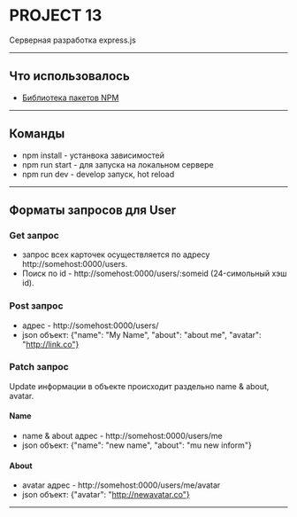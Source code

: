 # PROJECT 13
Серверная разработка express.js
____
## Что использовалось 
- [Библиотека пакетов NPM](https://nodejs.org/en/download/)
____
## Команды
- npm install - устанвока зависимостей
- npm run start - для запуска на локальном сервере
- npm run dev - develop запуск, hot reload
____
## Форматы запросов для User
### Get запрос
- запрос всех карточек осуществляется по адресу http://somehost:0000/users.
- Поиск по id - http://somehost:0000/users/:someid (24-симольный хэш id).
### Post запрос
- адрес - http://somehost:0000/users/
- json объект: {"name": "My Name", "about": "about me", "avatar": "http://link.co"}
### Patch запрос 
Update информации в объекте происходит раздельно name & about, avatar.
#### Name
- name & about адрес - http://somehost:0000/users/me
- json объект: {"name": "new name", "about": "mu new inform"}
#### About
- avatar адрес - http://somehost:0000/users/me/avatar
- json объект: {"avatar": "http://newavatar.co"}
____
